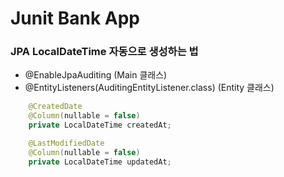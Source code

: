 # Junit Bank App

### JPA LocalDateTime 자동으로 생성하는 법
- @EnableJpaAuditing (Main 클래스)
- @EntityListeners(AuditingEntityListener.class) (Entity 클래스)
```java
    @CreatedDate
    @Column(nullable = false)
    private LocalDateTime createdAt;

    @LastModifiedDate
    @Column(nullable = false)
    private LocalDateTime updatedAt;
```